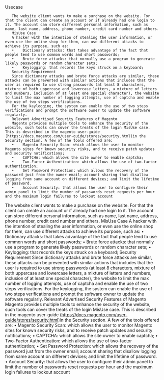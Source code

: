 Usecase

       The website client wants to make a purchase on the website. For that the client can create an account or if already had one login to it. The account can store different personal information, such as name, last name, address, phone number, credit card number and others.
       MisUse Case
       A hacker with the intention of stealing the user information, or even use the online shop for them, can use different attacks to achieve its purpose, such as: 
       •	Dictionary attacks: that takes advantage of the fact that people tend to use common words and short passwords;
       •	Brute force attacks: that normally use a program to generate likely passwords or random character sets;
       •	Keylogging: that records the keys struck on a keyboard;
       Security Requirement
       Since dictionary attacks and brute force attacks are similar, these attacks can be prevented with similar actions that includes that the user is required to use strong passwords (at least 8 characters, mixture of both uppercase and lowercase letters, a mixture of letters and numbers, inclusion of at least one special character), the website to limit the max number of logging attempts, use of captcha and enable the use of two steps verifications.
       For the keylogging, the system can enable the use of two steps verifications and prompt the software owner to update the software regularly.
       Relevant Advertised Security Features of Magento 
       Magento provides multiple tools to enhance the security of the website, such tools can cover the treats of the login MisUse case. This is described in the magento user-guide (https://docs.magento.com/user-guide/stores/security.html)in the Security section. A few of the tools offered are:
       •	Magento Security Scan: which allows the user to monitor Magento sites for known security risks, and to receive patch updates and security notifications;
       •	CAPTCHA: which allows the site owner to enable captcha;
       •	Two-Factor Authentication: which allows the use of two-factor authentication;
       •	Set Password Protection: which allows the recovery of the password just from the owner email; account sharing that disallow logging from same account on different devices; and limit the lifetime of password.
       •	Account Security: that allows the user to configure their admin panel to limit the number of passwords reset requests per hour and the maximum login failures to lockout account 

The website client wants to make a purchase on the website. For that the client can create an account or if already had one login to it. The account can store different personal information, such as name, last name, address, phone number, credit card number and others.
MisUse Case
A hacker with the intention of stealing the user information, or even use the online shop for them, can use different attacks to achieve its purpose, such as: 
•	Dictionary attacks: that takes advantage of the fact that people tend to use common words and short passwords;
•	Brute force attacks: that normally use a program to generate likely passwords or random character sets;
•	Keylogging: that records the keys struck on a keyboard;
Security Requirement
Since dictionary attacks and brute force attacks are similar, these attacks can be prevented with similar actions that includes that the user is required to use strong passwords (at least 8 characters, mixture of both uppercase and lowercase letters, a mixture of letters and numbers, inclusion of at least one special character), the website to limit the max number of logging attempts, use of captcha and enable the use of two steps verifications.
For the keylogging, the system can enable the use of two steps verifications and prompt the software owner to update the software regularly.
Relevant Advertised Security Features of Magento 
Magento provides multiple tools to enhance the security of the website, such tools can cover the treats of the login MisUse case. This is described in the magento user-guide (https://docs.magento.com/user-guide/stores/security.html)in the Security section. A few of the tools offered are:
•	Magento Security Scan: which allows the user to monitor Magento sites for known security risks, and to receive patch updates and security notifications;
•	CAPTCHA: which allows the site owner to enable captcha;
•	Two-Factor Authentication: which allows the use of two-factor authentication;
•	Set Password Protection: which allows the recovery of the password just from the owner email; account sharing that disallow logging from same account on different devices; and limit the lifetime of password.
•	Account Security: that allows the user to configure their admin panel to limit the number of passwords reset requests per hour and the maximum login failures to lockout account 
